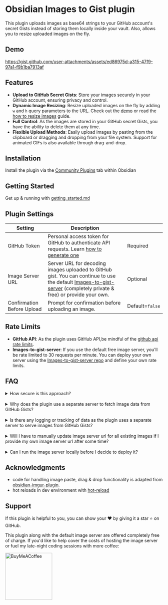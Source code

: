 # Obsidian Images to Gist plugin

This plugin uploads images as base64 strings to your GitHub account's secret Gists instead of storing them locally inside your vault. Also, allows you to resize uploaded images on the fly.

## Demo

https://gist.github.com/user-attachments/assets/ed86975d-a315-47f9-97a1-f9b1ba7913af

## Features

- **Upload to GitHub Secret Gists**: Store your images securely in your GitHub account, ensuring privacy and control.
- **Dynamic Image Resizing**: Resize uploaded images on the fly by adding `w` and `h` query parameters to the URL. Check out the [demo](https://github.com/singh-inder/obsidian-images-to-gist#demo) or read the [how to resize images](https://github.com/singh-inder/obsidian-images-to-gist/blob/main/docs/getting_started.md#resize) guide.
- **Full Control**: As the images are stored in your GitHub secret Gists, you have the ability to delete them at any time.
- **Flexible Upload Methods**: Easily upload images by pasting from the clipboard or dragging and dropping from your file system. Support for animated GIFs is also available through drag-and-drop.

## Installation

Install the plugin via the [Community Plugins](https://help.obsidian.md/Extending+Obsidian/Community+plugins) tab within Obsidian

## Getting Started

<!-- TODO: add youtube video url -->

<!-- Get up & running with [getting started video]() or if you prefer a written version [getting_started.md](/docs/getting_started.md) -->

Get up & running with [getting_started.md](https://github.com/singh-inder/obsidian-images-to-gist/blob/main/docs/getting_started.md)

## Plugin Settings

<!-- prettier-ignore -->
| Setting | Description |  |
|---|---|---|
| GitHub Token | Personal access token for GitHub to authenticate API requests. Learn [how to generate one](https://github.com/singh-inder/obsidian-images-to-gist/blob/main/docs/getting_started.md) | Required |
| Image Server URL | Server URL for decoding images uploaded to GitHub gist. You can continue to use the default [Images-to-gist-server](https://github.com/singh-inder/images-to-gist-server) (completely private & free) or provide your own. | Optional |
| Confirmation Before Upload | Prompt for confirmation before uploading an image. | Default=`false` |

## Rate Limits

- **GitHub API**: As the plugin uses GitHub API,be mindful of the [github api rate limits](https://docs.github.com/en/rest/using-the-rest-api/rate-limits-for-the-rest-api?apiVersion=2022-11-28#primary-rate-limit-for-authenticated-users).
- **Images-to-gist-server**: If you use the default free image server, you'll be rate limited to 30 requests per minute. You can deploy your own server using the [Images-to-gist-server repo](https://github.com/singh-inder/images-to-gist-server) and define your own rate limits.

## FAQ

<details>
<summary>How secure is this approach?</summary>
Your image uploaded to GitHub secret Gists cannot be seen unless you share a link or someone magically guesses the URL to your gist.
</details>

<br>

<details>
<summary>Why does the plugin use a separate server to fetch image data from GitHub Gists?</summary>

1. As the image is uploaded as base64 string, the response from GitHub Gist api is a base64 string. The client(Obsidian) makes a request to the image server and receives the decoded image from GitHub Gist api with the necessary `Content-Type` headers so that Obsidian can recognize the resource as an image. In layman terms, this ensures that images are displayed correctly within your notes.

2. Also, I don't have access to service workers in Obsidian which would enable me to do decode base64 strings directly inside Obsidian. If in the future, Obsidian team allows developers to use service workers, I'll add the functionality to handle this entire process directly inside Obsidian.
</details>

<br>

<details>
    <summary>Is there any logging or tracking of data as the plugin uses a separate server to serve images from GitHub Gists?</summary>
  
  - Nope, there is no logging or tracking of data. The [images-to-gist-server](https://github.com/singh-inder/images-to-gist-server) is open source, ensuring transparency and allowing users to review it for themselves. 
  - You can easily self host your own image server by simply forking the repo and deploying it on your platform of choice.
</details>

<br>

<details>
<summary>Will I have to manually update image server url for all existing images if I provide my own image server url after some time?</summary>
 
 - No, you won't have to manually update the image server url for all existing images. 
 - Simply open the command palette (`CTRL/CMD + P`) and search for `Update all image server urls.` This command will automatically update the image server url for all images in current file with the url you've entered in settings.
</details>

<br>

<details>    
<summary>Can I run the image server locally before I decide to deploy it?</summary>

- Absolutely, you can either use [Docker](https://github.com/singh-inder/images-to-gist-server?tab=readme-ov-file#run-locally-using-docker) or [Clone the Repo](https://github.com/singh-inder/images-to-gist-server?tab=readme-ov-file#run-locally-using-docker) and run it locally.

- Inside settings set your image server url to `http://localhost:5000` or whatever port you run the server on.
</details>

## Acknowledgments

- code for handling image paste, drag & drop functionality is adapted from [obsidian-imgur-plugin](https://github.com/obdevimgur/obsidian-imgur-plugin).
- hot reloads in dev environment with [hot-reload](https://github.com/pjeby/hot-reload)

## Support

If this plugin is helpful to you, you can show your ❤️ by giving it a star ⭐️ on GitHub.

This plugin along with the default image server are offered completely free of charge. If you'd like to help cover the costs of hosting the image server or fuel my late-night coding sessions with more coffee:

[<img src="https://cdn.buymeacoffee.com/buttons/v2/default-yellow.png" alt="BuyMeACoffee" width="150">](https://www.buymeacoffee.com/_inder1)
